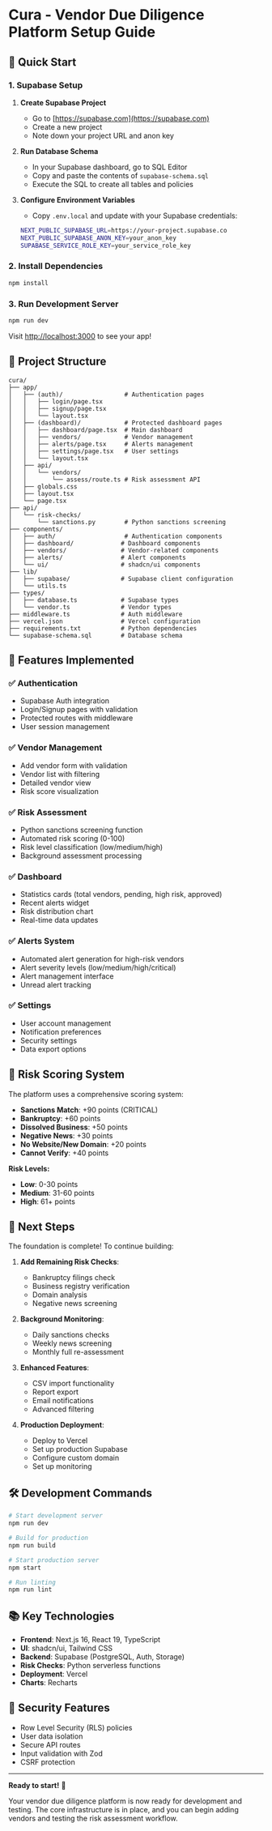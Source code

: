 # Cura - Vendor Due Diligence Platform Setup Guide

## 🚀 Quick Start

### 1. Supabase Setup

1. **Create Supabase Project**
   - Go to [https://supabase.com](https://supabase.com)
   - Create a new project
   - Note down your project URL and anon key

2. **Run Database Schema**
   - In your Supabase dashboard, go to SQL Editor
   - Copy and paste the contents of `supabase-schema.sql`
   - Execute the SQL to create all tables and policies

3. **Configure Environment Variables**
   - Copy `.env.local` and update with your Supabase credentials:
   ```bash
   NEXT_PUBLIC_SUPABASE_URL=https://your-project.supabase.co
   NEXT_PUBLIC_SUPABASE_ANON_KEY=your_anon_key
   SUPABASE_SERVICE_ROLE_KEY=your_service_role_key
   ```

### 2. Install Dependencies

```bash
npm install
```

### 3. Run Development Server

```bash
npm run dev
```

Visit [http://localhost:3000](http://localhost:3000) to see your app!

## 📁 Project Structure

```
cura/
├── app/
│   ├── (auth)/                 # Authentication pages
│   │   ├── login/page.tsx
│   │   ├── signup/page.tsx
│   │   └── layout.tsx
│   ├── (dashboard)/            # Protected dashboard pages
│   │   ├── dashboard/page.tsx  # Main dashboard
│   │   ├── vendors/            # Vendor management
│   │   ├── alerts/page.tsx     # Alerts management
│   │   ├── settings/page.tsx   # User settings
│   │   └── layout.tsx
│   ├── api/
│   │   └── vendors/
│   │       └── assess/route.ts # Risk assessment API
│   ├── globals.css
│   ├── layout.tsx
│   └── page.tsx
├── api/
│   └── risk-checks/
│       └── sanctions.py        # Python sanctions screening
├── components/
│   ├── auth/                   # Authentication components
│   ├── dashboard/             # Dashboard components
│   ├── vendors/               # Vendor-related components
│   ├── alerts/                # Alert components
│   └── ui/                    # shadcn/ui components
├── lib/
│   ├── supabase/              # Supabase client configuration
│   └── utils.ts
├── types/
│   ├── database.ts            # Supabase types
│   └── vendor.ts              # Vendor types
├── middleware.ts              # Auth middleware
├── vercel.json                # Vercel configuration
├── requirements.txt           # Python dependencies
└── supabase-schema.sql        # Database schema
```

## 🔧 Features Implemented

### ✅ Authentication
- Supabase Auth integration
- Login/Signup pages with validation
- Protected routes with middleware
- User session management

### ✅ Vendor Management
- Add vendor form with validation
- Vendor list with filtering
- Detailed vendor view
- Risk score visualization

### ✅ Risk Assessment
- Python sanctions screening function
- Automated risk scoring (0-100)
- Risk level classification (low/medium/high)
- Background assessment processing

### ✅ Dashboard
- Statistics cards (total vendors, pending, high risk, approved)
- Recent alerts widget
- Risk distribution chart
- Real-time data updates

### ✅ Alerts System
- Automated alert generation for high-risk vendors
- Alert severity levels (low/medium/high/critical)
- Alert management interface
- Unread alert tracking

### ✅ Settings
- User account management
- Notification preferences
- Security settings
- Data export options

## 🎯 Risk Scoring System

The platform uses a comprehensive scoring system:

- **Sanctions Match**: +90 points (CRITICAL)
- **Bankruptcy**: +60 points
- **Dissolved Business**: +50 points
- **Negative News**: +30 points
- **No Website/New Domain**: +20 points
- **Cannot Verify**: +40 points

**Risk Levels:**
- **Low**: 0-30 points
- **Medium**: 31-60 points
- **High**: 61+ points

## 🔄 Next Steps

The foundation is complete! To continue building:

1. **Add Remaining Risk Checks**:
   - Bankruptcy filings check
   - Business registry verification
   - Domain analysis
   - Negative news screening

2. **Background Monitoring**:
   - Daily sanctions checks
   - Weekly news screening
   - Monthly full re-assessment

3. **Enhanced Features**:
   - CSV import functionality
   - Report export
   - Email notifications
   - Advanced filtering

4. **Production Deployment**:
   - Deploy to Vercel
   - Set up production Supabase
   - Configure custom domain
   - Set up monitoring

## 🛠️ Development Commands

```bash
# Start development server
npm run dev

# Build for production
npm run build

# Start production server
npm start

# Run linting
npm run lint
```

## 📚 Key Technologies

- **Frontend**: Next.js 16, React 19, TypeScript
- **UI**: shadcn/ui, Tailwind CSS
- **Backend**: Supabase (PostgreSQL, Auth, Storage)
- **Risk Checks**: Python serverless functions
- **Deployment**: Vercel
- **Charts**: Recharts

## 🔐 Security Features

- Row Level Security (RLS) policies
- User data isolation
- Secure API routes
- Input validation with Zod
- CSRF protection

---

**Ready to start!** 🎉

Your vendor due diligence platform is now ready for development and testing. The core infrastructure is in place, and you can begin adding vendors and testing the risk assessment workflow.
